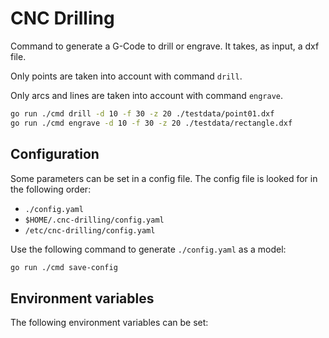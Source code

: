 # CNC Drilling

Command to generate a G-Code to drill or engrave. It takes, as input, a dxf file.

Only points are taken into account with command `drill`.

Only arcs and lines are taken into account with command `engrave`.

```bash
go run ./cmd drill -d 10 -f 30 -z 20 ./testdata/point01.dxf
go run ./cmd engrave -d 10 -f 30 -z 20 ./testdata/rectangle.dxf
```

## Configuration

Some parameters can be set in a config file. The config file is looked for in the following order:
* `./config.yaml`
* `$HOME/.cnc-drilling/config.yaml`
* `/etc/cnc-drilling/config.yaml`

Use the following command to generate `./config.yaml` as a model:

```bash
go run ./cmd save-config
```

## Environment variables

The following environment variables can be set:

